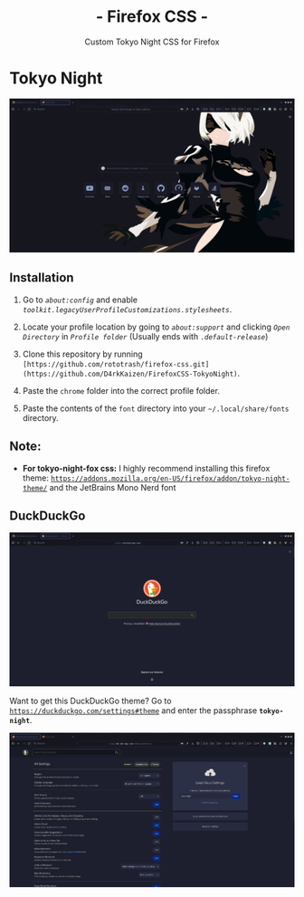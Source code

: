 <div align="center">
<h1>- Firefox CSS -</h1>
Custom Tokyo Night CSS for Firefox
</div>

# Tokyo Night

![preview](preview.png)

## Installation

1. Go to *`about:config`* and enable *`toolkit.legacyUserProfileCustomizations.stylesheets`*.

2. Locate your profile location by going to *`about:support`* and clicking *`Open Directory`* in *`Profile folder`* (Usually ends with *`.default-release`*)

3. Clone this repository by running `[https://github.com/rototrash/firefox-css.git](https://github.com/D4rkKaizen/FirefoxCSS-TokyoNight)`.

4. Paste the `chrome` folder into the correct profile folder.
    
6. Paste the contents of the `font` directory into your `~/.local/share/fonts` directory.

## Note:
- **For tokyo-night-fox css:**
I highly recommend installing this firefox theme: [`https://addons.mozilla.org/en-US/firefox/addon/tokyo-night-theme/`](https://addons.mozilla.org/en-US/firefox/addon/tokyo-night-theme/) and the JetBrains Mono Nerd font


 ## DuckDuckGo
![ddg-theme](ddg2.png)

Want to get this DuckDuckGo theme? Go to [`https://duckduckgo.com/settings#theme`](https://duckduckgo.com/settings#theme) and enter the passphrase **`tokyo-night`**.

![ddg](ddg.png)
